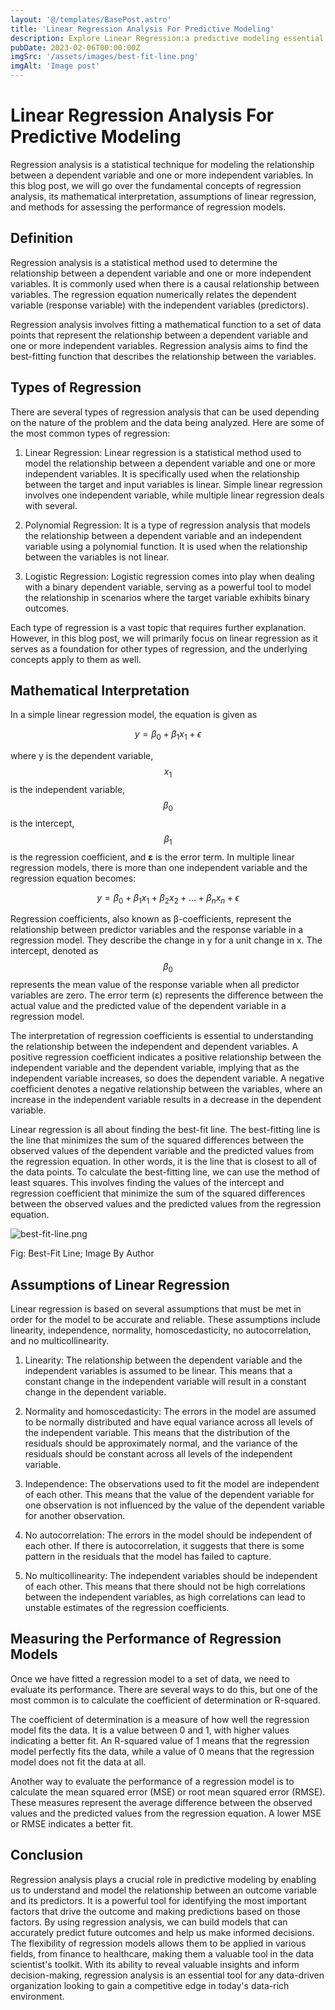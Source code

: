 ```yaml
---
layout: '@/templates/BasePost.astro'
title: 'Linear Regression Analysis For Predictive Modeling'
description: Explore Linear Regression:a predictive modeling essential. Unveil principles and maths briefly. Decode coefficients, intercept, and errors. Vital for nuanced predictions and decisions.
pubDate: 2023-02-06T00:00:00Z
imgSrc: '/assets/images/best-fit-line.png'
imgAlt: 'Image post'
---
```


# Linear Regression Analysis For Predictive Modeling

Regression analysis is a statistical technique for modeling the relationship between a dependent variable and one or more independent variables. In this blog post, we will go over the fundamental concepts of regression analysis, its mathematical interpretation, assumptions of linear regression, and methods for assessing the performance of regression models.

## Definition

Regression analysis is a statistical method used to determine the relationship between a dependent variable and one or more independent variables. It is commonly used when there is a causal relationship between variables. The regression equation numerically relates the dependent variable (response variable) with the independent variables (predictors).

Regression analysis involves fitting a mathematical function to a set of data points that represent the relationship between a dependent variable and one or more independent variables. Regression analysis aims to find the best-fitting function that describes the relationship between the variables.

## **Types of Regression**

There are several types of regression analysis that can be used depending on the nature of the problem and the data being analyzed. Here are some of the most common types of regression:

1. Linear Regression: Linear regression is a statistical method used to model the relationship between a dependent variable and one or more independent variables. It is specifically used when the relationship between the target and input variables is linear. Simple linear regression involves one independent variable, while multiple linear regression deals with several.

2. Polynomial Regression: It is a type of regression analysis that models the relationship between a dependent variable and an independent variable using a polynomial function. It is used when the relationship between the variables is not linear.

3. Logistic Regression: Logistic regression comes into play when dealing with a binary dependent variable, serving as a powerful tool to model the relationship in scenarios where the target variable exhibits binary outcomes.

Each type of regression is a vast topic that requires further explanation. However, in this blog post, we will primarily focus on linear regression as it serves as a foundation for other types of regression, and the underlying concepts apply to them as well.

## **Mathematical Interpretation**

In a simple linear regression model, the equation is given as

$$
y = \beta_0 + \beta_1x_1 + \epsilon
$$

where y is the dependent variable, $$x_1$$ is the independent variable, $$β_0$$ is the intercept, $$β_1$$ is the regression coefficient, and **ε** is the error term. In multiple linear regression models, there is more than one independent variable and the regression equation becomes:

$$
y = \beta_0 + \beta_1x_1 + \beta_2x_2 + ... + \beta_nx_n + \epsilon
$$

Regression coefficients, also known as β-coefficients, represent the relationship between predictor variables and the response variable in a regression model. They describe the change in y for a unit change in x. The intercept, denoted as $$β_0$$ represents the mean value of the response variable when all predictor variables are zero. The error term (ε) represents the difference between the actual value and the predicted value of the dependent variable in a regression model.

The interpretation of regression coefficients is essential to understanding the relationship between the independent and dependent variables. A positive regression coefficient indicates a positive relationship between the independent variable and the dependent variable, implying that as the independent variable increases, so does the dependent variable. A negative coefficient denotes a negative relationship between the variables, where an increase in the independent variable results in a decrease in the dependent variable.

Linear regression is all about finding the best-fit line. The best-fitting line is the line that minimizes the sum of the squared differences between the observed values of the dependent variable and the predicted values from the regression equation. In other words, it is the line that is closest to all of the data points. To calculate the best-fitting line, we can use the method of least squares. This involves finding the values of the intercept and regression coefficient that minimize the sum of the squared differences between the observed values and the predicted values from the regression equation.

![best-fit-line.png](/assets/images/best-fit-line.png)

Fig: Best-Fit Line; Image By Author

## Assumptions of Linear Regression

Linear regression is based on several assumptions that must be met in order for the model to be accurate and reliable. These assumptions include linearity, independence, normality, homoscedasticity, no autocorrelation, and no multicollinearity.

1. Linearity: The relationship between the dependent variable and the independent variables is assumed to be linear. This means that a constant change in the independent variable will result in a constant change in the dependent variable.

2. Normality and homoscedasticity: The errors in the model are assumed to be normally distributed and have equal variance across all levels of the independent variable. This means that the distribution of the residuals should be approximately normal, and the variance of the residuals should be constant across all levels of the independent variable.

3. Independence: The observations used to fit the model are independent of each other. This means that the value of the dependent variable for one observation is not influenced by the value of the dependent variable for another observation.

4. No autocorrelation: The errors in the model should be independent of each other. If there is autocorrelation, it suggests that there is some pattern in the residuals that the model has failed to capture.

5. No multicollinearity: The independent variables should be independent of each other. This means that there should not be high correlations between the independent variables, as high correlations can lead to unstable estimates of the regression coefficients.

## Measuring the Performance of Regression Models

Once we have fitted a regression model to a set of data, we need to evaluate its performance. There are several ways to do this, but one of the most common is to calculate the coefficient of determination or R-squared.

The coefficient of determination is a measure of how well the regression model fits the data. It is a value between 0 and 1, with higher values indicating a better fit. An R-squared value of 1 means that the regression model perfectly fits the data, while a value of 0 means that the regression model does not fit the data at all.

Another way to evaluate the performance of a regression model is to calculate the mean squared error (MSE) or root mean squared error (RMSE). These measures represent the average difference between the observed values and the predicted values from the regression equation. A lower MSE or RMSE indicates a better fit.

## Conclusion

Regression analysis plays a crucial role in predictive modeling by enabling us to understand and model the relationship between an outcome variable and its predictors. It is a powerful tool for identifying the most important factors that drive the outcome and making predictions based on those factors. By using regression analysis, we can build models that can accurately predict future outcomes and help us make informed decisions. The flexibility of regression models allows them to be applied in various fields, from finance to healthcare, making them a valuable tool in the data scientist's toolkit. With its ability to reveal valuable insights and inform decision-making, regression analysis is an essential tool for any data-driven organization looking to gain a competitive edge in today's data-rich environment.